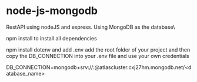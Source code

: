 # node-js-mongodb
RestAPI using nodeJS and express. Using MongoDB as the database\

npm install to install all dependencies

npm install dotenv and add .env add the root folder of your project
and then copy the DB_CONNECTION into your .env file and use your own credentials

DB_CONNECTION=mongodb+srv://<username>:<password>@atlascluster.cxj27hm.mongodb.net/<database_name>

